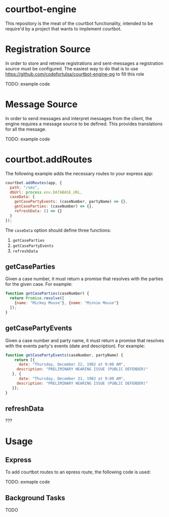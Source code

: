 # courtbot-engine

This repository is the meat of the courtbot functionality, intended to be require'd by a project that wants to implement courtbot.

# Registration Source

In order to store and retreive registrations and sent-messages a registration source must be configured. The easiest way to do that is to use https://github.com/codefortulsa/courtbot-engine-pg to fill this role

TODO: example code

# Message Source

In order to send messages and interpret messages from the client, the engine requires a message source to be defined. This provides translations for all the message.

TODO: example code

# courtbot.addRoutes

The following example adds the necessary routes to your express app:

```js
courtbot.addRoutes(app, {
  path: "/sms",
  dbUrl: process.env.DATABASE_URL,
  caseData: {
    getCasePartyEvents: (caseNumber, partyName) => {},
    getCaseParties: (caseNumber) => {},
    refreshData: () => {}
  }
});
```

The `caseData` option should define three functions:

1. `getCaseParties`
1. `getCasePartyEvents`
1. `refreshData`

## getCaseParties

Given a case number, it must return a promise that resolves with the parties for the given case. For example:
 
```js
function getCaseParties(caseNumber) {
  return Promise.resolve([
    {name: "Mickey Mouse"}, {name: "Minnie Mouse"}
  ]);
}
```

## getCasePartyEvents

Given a case number and party name, it must return a promise that resolves with the events party's events (date and description). For example:

```js
function getCasePartyEvents(caseNumber, partyName) {
	return [{
	  date: "Thursday, December 22, 1982 at 9:00 AM",
     description: "PRELIMINARY HEARING ISSUE (PUBLIC DEFENDER)"
   }, {
	  date: "Thursday, December 31, 1982 at 9:00 AM",
     description: "PRELIMINARY HEARING ISSUE (PUBLIC DEFENDER)"
   }];
}
```

## refreshData

???

# Usage

## Express

To add courtbot routes to an epress route, the following code is used:

TODO: exmaple code

## Background Tasks

TODO
